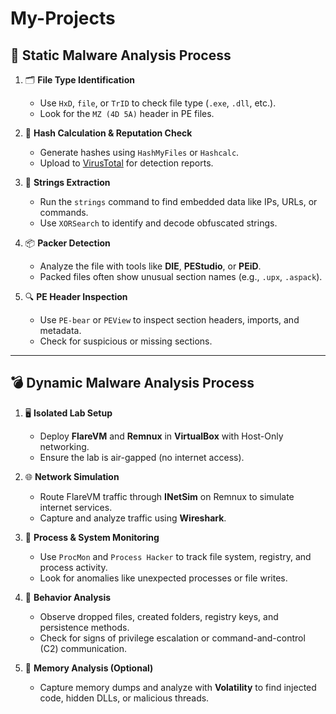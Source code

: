 # My-Projects

## 🧪 Static Malware Analysis Process

1. 🗂 **File Type Identification**

   * Use `HxD`, `file`, or `TrID` to check file type (`.exe`, `.dll`, etc.).
   * Look for the `MZ (4D 5A)` header in PE files.

2. 🔐 **Hash Calculation & Reputation Check**

   * Generate hashes using `HashMyFiles` or `Hashcalc`.
   * Upload to [VirusTotal](https://www.virustotal.com) for detection reports.

3. 🧵 **Strings Extraction**

   * Run the `strings` command to find embedded data like IPs, URLs, or commands.
   * Use `XORSearch` to identify and decode obfuscated strings.

4. 📦 **Packer Detection**

   * Analyze the file with tools like **DIE**, **PEStudio**, or **PEiD**.
   * Packed files often show unusual section names (e.g., `.upx`, `.aspack`).

5. 🔍 **PE Header Inspection**

   * Use `PE-bear` or `PEView` to inspect section headers, imports, and metadata.
   * Check for suspicious or missing sections.

---

## 💣 Dynamic Malware Analysis Process

1. 🖥️ **Isolated Lab Setup**

   * Deploy **FlareVM** and **Remnux** in **VirtualBox** with Host-Only networking.
   * Ensure the lab is air-gapped (no internet access).

2. 🌐 **Network Simulation**

   * Route FlareVM traffic through **INetSim** on Remnux to simulate internet services.
   * Capture and analyze traffic using **Wireshark**.

3. 🔎 **Process & System Monitoring**

   * Use `ProcMon` and `Process Hacker` to track file system, registry, and process activity.
   * Look for anomalies like unexpected processes or file writes.

4. 📁 **Behavior Analysis**

   * Observe dropped files, created folders, registry keys, and persistence methods.
   * Check for signs of privilege escalation or command-and-control (C2) communication.

5. 🧠 **Memory Analysis (Optional)**

   * Capture memory dumps and analyze with **Volatility** to find injected code, hidden DLLs, or malicious threads.


